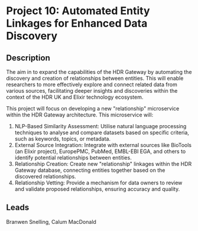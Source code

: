 # Project 10: Automated Entity Linkages for Enhanced Data Discovery

## Description

The aim in to expand the capabilities of the HDR Gateway by automating the discovery and creation of relationships between entities. This will enable researchers to more effectively explore and connect related data from various sources, facilitating deeper insights and discoveries within the context of the HDR UK and Elixir technology ecosystem.

This project will focus on developing a new "relationship" microservice within the HDR Gateway architecture. This microservice will:

1. NLP-Based Similarity Assessment: Utilise natural language processing techniques to analyse and compare datasets based on specific criteria, such as keywords, topics, or metadata.
2. External Source Integration: Integrate with external sources like BioTools (an Elixir project), EuropePMC, PubMed, EMBL-EBI EGA, and others to identify potential relationships between entities.
3. Relationship Creation: Create new "relationship" linkages within the HDR Gateway database, connecting entities together based on the discovered relationships.
4. Relationship Vetting: Provide a mechanism for data owners to review and validate proposed relationships, ensuring accuracy and quality.


## Leads

Branwen Snelling, Calum MacDonald
